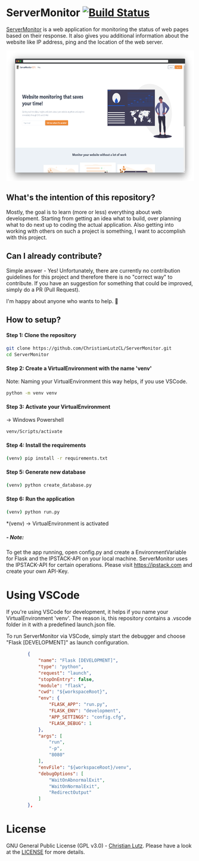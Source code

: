 # ServerMonitor [![Build Status](https://travis-ci.org/ChristianLutzCL/ServerMonitor.svg?branch=master)](https://travis-ci.org/ChristianLutzCL/ServerMonitor)

[ServerMonitor](https://monitor.inspiredprogrammer.com) is a web application for monitoring the status of web pages based on their response. It also gives you additional information about the website like IP address, ping and the location of the web server.

<p align="center">
  <img alt="ServerMonitor" src="servermonitor-mockup-screely.png" height="350">
</p>


## What's the intention of this repository?
Mostly, the goal is to learn (more or less) everything about web development.
Starting from getting an idea what to build, over planning what to do next up to coding the actual application.
Also getting into working with others on such a project is something, I want to accomplish with this project.



## Can I already contribute?
Simple answer - Yes!
Unfortunately, there are currently no contribution guidelines for this project and therefore there is no "correct way" to contribute.
If you have an suggestion for something that could be improved, simply do a PR (Pull Request).

I'm happy about anyone who wants to help. 💪



## How to setup?
#### Step 1: Clone the repository
```bash
git clone https://github.com/ChristianLutzCL/ServerMonitor.git
cd ServerMonitor
```

#### Step 2: Create a VirtualEnvironment with the name 'venv'
Note: Naming your VirtualEnvironment this way helps, if you use VSCode.
```bash
python -m venv venv
```

#### Step 3: Activate your VirtualEnvironment
 -> Windows Powershell
```bash
venv/Scripts/activate
```

#### Step 4: Install the requirements
```bash
(venv) pip install -r requirements.txt
``` 


#### Step 5: Generate new database
```bash
(venv) python create_database.py
``` 


#### Step 6: Run the application
```bash
(venv) python run.py
``` 

*(venv) -> VirtualEnvironment is activated


##### - Note: 
To get the app running, open config.py and create a EnvironmentVariable for Flask and the IPSTACK-API on your local machine.
ServerMonitor uses the IPSTACK-API for certain operations. Please visit https://ipstack.com and create your own API-Key.


# Using VSCode
If you're using VSCode for development, it helps if you name your VirtualEnvironment 'venv'.
The reason is, this repository contains a .vscode folder in it with a predefined launch.json file.

To run ServerMonitor via VSCode, simply start the debugger and choose "Flask [DEVELOPMENT]" as launch configuration.

````json
        {
            "name": "Flask [DEVELOPMENT]",
            "type": "python",
            "request": "launch",
            "stopOnEntry": false,
            "module": "flask",
            "cwd": "${workspaceRoot}",
            "env": {
                "FLASK_APP": "run.py",
                "FLASK_ENV": "development",
                "APP_SETTINGS": "config.cfg",
                "FLASK_DEBUG": 1
            },
            "args": [
                "run",
                "-p",
                "8080"
            ],
            "envFile": "${workspaceRoot}/venv",
            "debugOptions": [
                "WaitOnAbnormalExit",
                "WaitOnNormalExit",
                "RedirectOutput"
            ]
        },
````


# License

GNU General Public License (GPL v3.0) - [Christian Lutz](https://github.com/christianlutzcl/). Please have a look at the [LICENSE](LICENSE) for more details.
